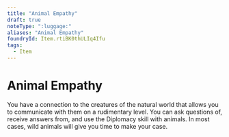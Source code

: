 ```yaml
---
title: "Animal Empathy"
draft: true
noteType: ":luggage:"
aliases: "Animal Empathy"
foundryId: Item.rtiBK0thULIq4Ifu
tags:
  - Item
---
```


# Animal Empathy

You have a connection to the creatures of the natural world that allows you to communicate with them on a rudimentary level. You can ask questions of, receive answers from, and use the Diplomacy skill with animals. In most cases, wild animals will give you time to make your case.
